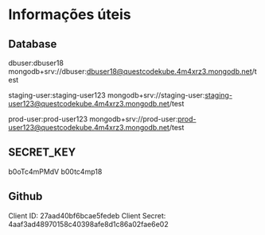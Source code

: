 # Informações úteis

## Database
dbuser:dbuser18
mongodb+srv://dbuser:dbuser18@questcodekube.4m4xrz3.mongodb.net/test

staging-user:staging-user123
mongodb+srv://staging-user:staging-user123@questcodekube.4m4xrz3.mongodb.net/test

prod-user:prod-user123
mongodb+srv://prod-user:prod-user123@questcodekube.4m4xrz3.mongodb.net/test

## SECRET_KEY
b0oTc4mPMdV
b00tc4mp18

## Github
Client ID: 27aad40bf6bcae5fedeb
Client Secret: 4aaf3ad48970158c40398afe8d1c86a02fae6e02


